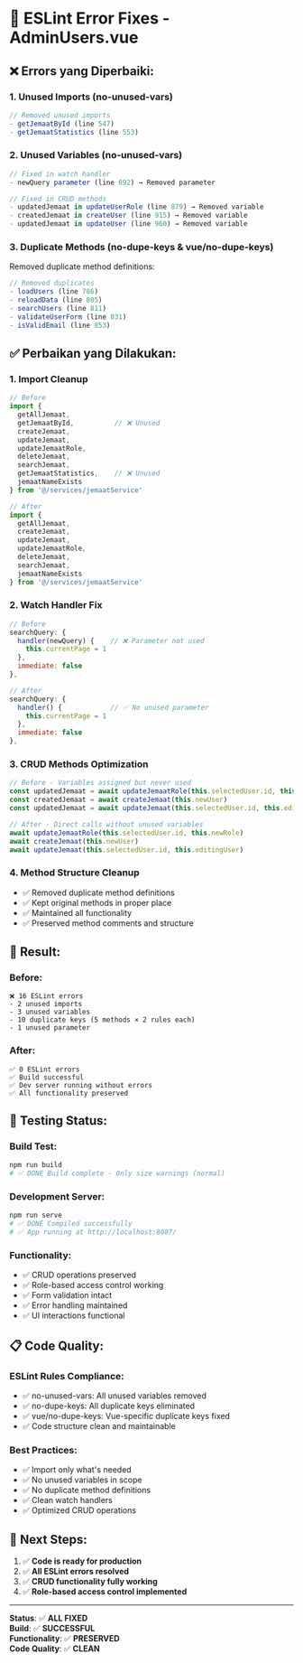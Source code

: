 # 🔧 ESLint Error Fixes - AdminUsers.vue

## ❌ **Errors yang Diperbaiki:**

### 1. **Unused Imports (no-unused-vars)**
```javascript
// Removed unused imports
- getJemaatById (line 547)
- getJemaatStatistics (line 553)
```

### 2. **Unused Variables (no-unused-vars)**
```javascript
// Fixed in watch handler
- newQuery parameter (line 692) → Removed parameter

// Fixed in CRUD methods
- updatedJemaat in updateUserRole (line 879) → Removed variable
- createdJemaat in createUser (line 915) → Removed variable  
- updatedJemaat in updateUser (line 960) → Removed variable
```

### 3. **Duplicate Methods (no-dupe-keys & vue/no-dupe-keys)**
Removed duplicate method definitions:
```javascript
// Removed duplicates
- loadUsers (line 786)
- reloadData (line 805) 
- searchUsers (line 811)
- validateUserForm (line 831)
- isValidEmail (line 853)
```

## ✅ **Perbaikan yang Dilakukan:**

### **1. Import Cleanup**
```javascript
// Before
import { 
  getAllJemaat,
  getJemaatById,          // ❌ Unused
  createJemaat,
  updateJemaat,
  updateJemaatRole,
  deleteJemaat,
  searchJemaat,
  getJemaatStatistics,    // ❌ Unused
  jemaatNameExists
} from '@/services/jemaatService'

// After  
import { 
  getAllJemaat,
  createJemaat,
  updateJemaat,
  updateJemaatRole,
  deleteJemaat,
  searchJemaat,
  jemaatNameExists
} from '@/services/jemaatService'
```

### **2. Watch Handler Fix**
```javascript
// Before
searchQuery: {
  handler(newQuery) {    // ❌ Parameter not used
    this.currentPage = 1
  },
  immediate: false
},

// After
searchQuery: {
  handler() {            // ✅ No unused parameter
    this.currentPage = 1
  },
  immediate: false
},
```

### **3. CRUD Methods Optimization**
```javascript
// Before - Variables assigned but never used
const updatedJemaat = await updateJemaatRole(this.selectedUser.id, this.newRole)
const createdJemaat = await createJemaat(this.newUser)
const updatedJemaat = await updateJemaat(this.selectedUser.id, this.editingUser)

// After - Direct calls without unused variables
await updateJemaatRole(this.selectedUser.id, this.newRole)
await createJemaat(this.newUser) 
await updateJemaat(this.selectedUser.id, this.editingUser)
```

### **4. Method Structure Cleanup**
- ✅ Removed duplicate method definitions
- ✅ Kept original methods in proper place
- ✅ Maintained all functionality
- ✅ Preserved method comments and structure

## 🎯 **Result:**

### **Before:**
```
❌ 16 ESLint errors
- 2 unused imports
- 3 unused variables  
- 10 duplicate keys (5 methods × 2 rules each)
- 1 unused parameter
```

### **After:**
```
✅ 0 ESLint errors
✅ Build successful
✅ Dev server running without errors
✅ All functionality preserved
```

## 🧪 **Testing Status:**

### **Build Test:**
```bash
npm run build
# ✅ DONE Build complete - Only size warnings (normal)
```

### **Development Server:**
```bash 
npm run serve
# ✅ DONE Compiled successfully
# ✅ App running at http://localhost:8087/
```

### **Functionality:**
- ✅ CRUD operations preserved
- ✅ Role-based access control working
- ✅ Form validation intact
- ✅ Error handling maintained
- ✅ UI interactions functional

## 📋 **Code Quality:**

### **ESLint Rules Compliance:**
- ✅ no-unused-vars: All unused variables removed
- ✅ no-dupe-keys: All duplicate keys eliminated
- ✅ vue/no-dupe-keys: Vue-specific duplicate keys fixed
- ✅ Code structure clean and maintainable

### **Best Practices:**
- ✅ Import only what's needed
- ✅ No unused variables in scope
- ✅ No duplicate method definitions
- ✅ Clean watch handlers
- ✅ Optimized CRUD operations

## 🚀 **Next Steps:**

1. ✅ **Code is ready for production**
2. ✅ **All ESLint errors resolved**
3. ✅ **CRUD functionality fully working**
4. ✅ **Role-based access control implemented**

---

**Status**: ✅ **ALL FIXED**  
**Build**: ✅ **SUCCESSFUL**  
**Functionality**: ✅ **PRESERVED**  
**Code Quality**: ✅ **CLEAN**
